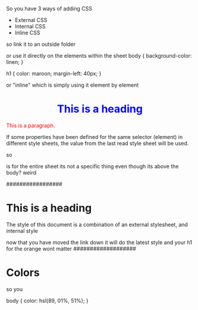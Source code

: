 So you have 3 ways of adding CSS
- External CSS
- Internal CSS
- Inline CSS

<link rel="stylesheet" href="mystyle.css">
so link it to an outside folder 

or use it directly on the elements within the sheet 
body {
  background-color: linen;
}

h1 {
  color: maroon;
  margin-left: 40px;
}
</style>
</head>
<body>

or "inline" which is simply using it element by element 

<h1 style="color:blue;text-align:center;">This is a heading</h1>
<p style="color:red;">This is a paragraph.</p>

If some properties have been defined for the same selector (element) in different style sheets, the value from the last read style sheet will be used. 

so 
<link rel="stylesheet" type="text/css" href="mystyle.css">  is for the entire sheet its not a specific thing even though its above the body? weird 

#################
<!DOCTYPE html>
<html>
<head>
<style>

h1 {
  color: orange;
}
</style>
<link rel="stylesheet" type="text/css" href="mystyle.css">
</head>
<body>

<h1>This is a heading</h1>
<p>The style of this document is a combination of an external stylesheet, and internal style</p>

</body>
</html>

now that you have moved the link down it 
will do the latest style and your h1 for the orange wont matter 
###################


# Colors

so you

body {
  color: hsl(89, 01%, 51%);
}

